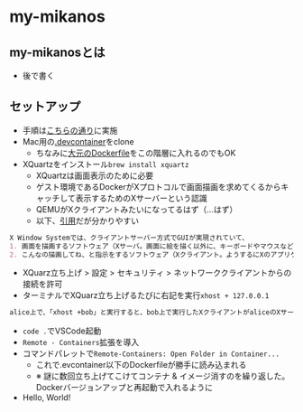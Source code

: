 # my-mikanos
## my-mikanosとは
- 後で書く
## セットアップ
- 手順は[こちらの通り](https://zenn.dev/karaage0703/articles/1bdb8930182c6c)に実施
- Mac用の[.devcontainer](https://github.com/sarisia/mikanos-devcontainer)をclone
    - ちなみに[大元のDockerfile](https://github.com/sarisia/mikanos-docker)をこの階層に入れるのでもOK
- XQuartzをインストール`brew install xquartz`
    - XQuartzは画面表示のために必要
    - ゲスト環境であるDockerがXプロトコルで画面描画を求めてくるからキャッチして表示するためのXサーバーという認識
    - QEMUがXクライアントみたいになってるはず（...はず）
    - 以下、[引用](https://blog.goo.ne.jp/nhh0/e/a070a9b0edde6a52c1ace2b351ced261)だが分かりやすい
```foo.md
X Window Systemでは、クライアントサーバー方式でGUIが実現されていて、
1. 画面を描画するソフトウェア（Xサーバ。画面に絵を描く以外に、キーボードやマウスなどの入力デバイスの面倒も見る）
2. こんなの描画してね、と指示をするソフトウェア（Xクライアント。ようするにXのアプリケーション。xtermとかfirefoxとか全部そう）
```
- XQuarz立ち上げ > 設定 > セキュリティ > ネットワーククライアントからの接続を許可
- ターミナルでXQuarz立ち上げるたびに右記を実行`xhost + 127.0.0.1`
```foo.md
alice上で、「xhost +bob」と実行すると、bob上で実行したXクライアントがaliceのXサーバに接続できるようになります
```
- `code .`でVSCode起動
- `Remote - Containers`拡張を導入
- コマンドパレットで`Remote-Containers: Open Folder in Container...`
    - これで.evcontainer以下のDockerfileが勝手に読み込まれる
    - ※ 謎に数回立ち上げてこけてコンテナ & イメージ消すのを繰り返した。Dockerバージョンアップと再起動で入れるように
- Hello, World!

